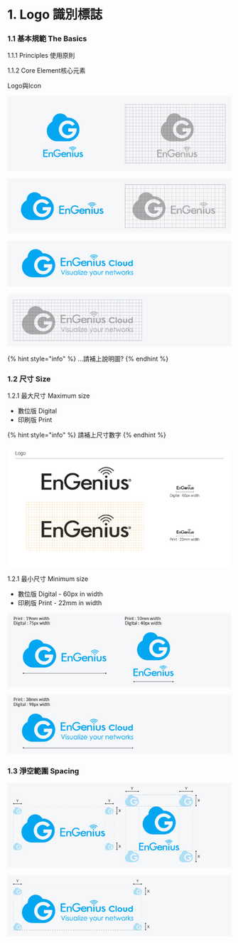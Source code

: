 # 1. Logo 識別標誌

### 1.1 基本規範 The Basics

1.1.1 Principles 使用原則

1.1.2 Core Element核心元素  
  
Logo與Icon

![](../.gitbook/assets/gong-zuo-qu-yu-77-fu-ben-6100.jpg)

![](../.gitbook/assets/gong-zuo-qu-yu-77-fu-ben-2100%20%281%29.jpg)

![](../.gitbook/assets/gong-zuo-qu-yu-77-fu-ben-100.jpg)

![](../.gitbook/assets/gong-zuo-qu-yu-77-fu-ben-18100.jpg)

{% hint style="info" %}
 ...請補上說明圖?
{% endhint %}

### **1.2 尺寸 Size**

1.2.1  最大尺寸 Maximum size 

* 數位版 Digital 
* 印刷版 Print 

{% hint style="info" %}
請補上尺寸數字
{% endhint %}

![](../.gitbook/assets/image%20%2842%29.png)

1.2.1  最小尺寸 Minimum size 

* 數位版 Digital - 60px in width
* 印刷版 Print - 22mm in width

![](../.gitbook/assets/gong-zuo-qu-yu-77-fu-ben-7100.jpg)

![](../.gitbook/assets/gong-zuo-qu-yu-77-fu-ben-8100.jpg)

### 1.3 淨空範圍 Spacing 

![](../.gitbook/assets/gong-zuo-qu-yu-77-fu-ben-5100.jpg)

![](../.gitbook/assets/gong-zuo-qu-yu-77-fu-ben-3100.jpg)

